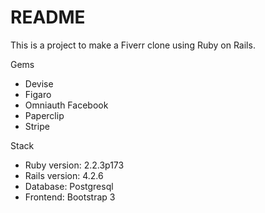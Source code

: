 # README

This is a project to make a Fiverr clone using Ruby on Rails.

Gems
  - Devise
  - Figaro
  - Omniauth Facebook
  - Paperclip
  - Stripe

Stack
  - Ruby version: 2.2.3p173
  - Rails version: 4.2.6
  - Database: Postgresql
  - Frontend: Bootstrap 3
